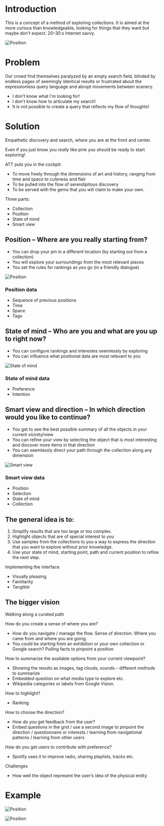 # Introduction
This is a concept of a method of exploring collections. It is aimed at the more curious than knowledgeable, looking for things that they want but maybe don't expect. 20–30:s Internet savvy.

![Position](https://github.com/wna-se/ArtierThanThou/raw/master/Presentation/presentation/Bild1.jpg)

# Problem
Our crowd find themselves paralyzed by an empty search field, blinded by endless pages of seemingly identical results or frustrated about the expressionless query language and abrupt movements between scenery.

* I don't know what I'm looking for!
* I don't know how to articulate my search!
* It is not possible to create a query that reflects my flow of thoughts!

# Solution
Empathetic discovery and search, where you are at the front and center. 

Even if you just know you *really* like pink you should be ready to start exploring!

ATT puts you in the cockpit:

* To move freely through the dimensions of art and history, ranging from time and space to cuteness and flair
* To be pulled into the flow of serendipitous discovery 
* To be served with the gems that you will claim to make your own.

Three parts:

* Collection
* Position
* State of mind
* Smart view

## Position – Where are you really starting from? 
* You can drop your pin in a different location (by starting out from a collection)
* You will explore your surroundings from the most relevant pieces
* You set the rules for rankings as you go (in a friendly dialogue)

![Position](https://github.com/wna-se/ArtierThanThou/raw/master/Presentation/Solution-01.png)

### Position data
* Sequence of previous positions
* Time
* Space
* Tags

## State of mind – Who are you and what are you up to right now? 
* You can configure rankings and interestes seemlessly by exploring 
* You can influence what positional data are most relevant to you

![State of mind](https://github.com/wna-se/ArtierThanThou/raw/master/Presentation/Solution-03.png)

### State of mind data
* Preference
* Intention
	
## Smart view and direction – In which direction would you like to continue? 
* You get to see the best possible summary of all the objects in your current vicinity/view
* You can refine your view by selecting the object that is most interesting and discover more items in that direction
* You can seemlessly direct your path through the collection along any dimension


![Smart view](https://github.com/wna-se/ArtierThanThou/raw/master/Presentation/Solution-02.png)

### Smart view data
* Position
* Selection
* State of mind
* Collection

## The general idea is to: 

1. Simplify results that are too large or too complex. 
2. Highlight objects that are of special interest to you
3. Use samples from the collections to you a way to express the direction that you want to explore without prior knowledge.
4. Use your state of mind, starting point, path and current position to refine the next step.

Implementing the interface

* Visually pleasing
* Familiarity
* Tangible

## The bigger vision

Walking along a curated path

How do you create a sense of where you are?

* How do you navigate / manage the flow. Sense of direction. Where you came from and where you are going.
* You could be starting from an exhibition or your own collection or Google search? Pulling facts to pinpoint a position 

How to summarize the available options from your current viewpoint?

* Showing the results as images, tag clouds, sounds – different methods to summarize
* Embedded question on what media type to explore etc.
* Wikipedia categories or labels from Google Vision.

How to highlight?

* Ranking. 

How to choose the direction? 

* How do you get feedback from the user? 
* Embed questions in the grid / use a second image to pinpoint  the direction / questionnaire or interests / learning from navigational patterns / learning from other users

How do you get users to contribute with preference?

* Spotify uses it to improve radio, sharing playlists, tracks etc.

Challenges

* How well the object represent the user’s idea of the physical entity


# Example

![Position](https://github.com/wna-se/ArtierThanThou/raw/master/Presentation/presentation/Bild4.jpg)

![Position](https://github.com/wna-se/ArtierThanThou/raw/master/Presentation/presentation/Bild5.jpg)


